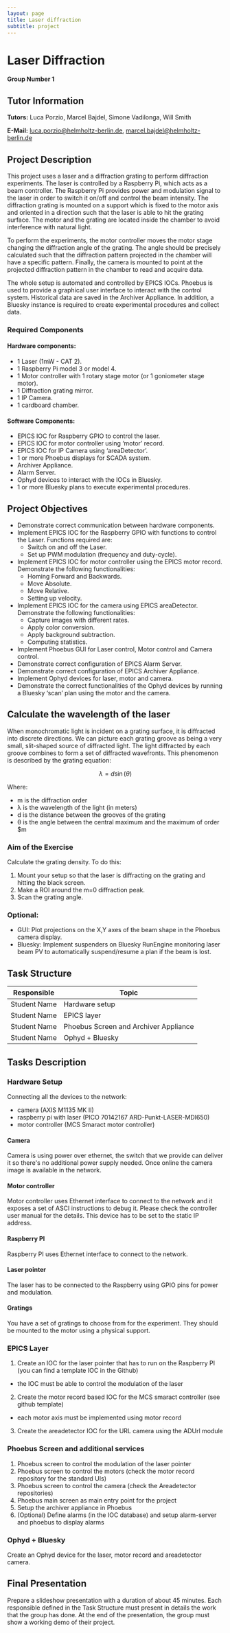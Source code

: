 ```yaml
---
layout: page
title: Laser diffraction
subtitle: project
---
```


# Laser Diffraction
**Group Number 1**

## Tutor Information
**Tutors:** Luca Porzio, Marcel Bajdel, Simone Vadilonga, Will Smith

**E-Mail:** luca.porzio@helmholtz-berlin.de, marcel.bajdel@helmholtz-berlin.de

## Project Description
This project uses a laser and a diffraction grating to perform diffraction experiments. The laser is controlled by a Raspberry Pi, which acts as a beam controller. The Raspberry Pi provides power and modulation signal to the laser in order to switch it on/off and control the beam intensity. The diffraction grating is mounted on a support which is fixed to the motor axis and oriented in a direction such that the laser is able to hit the grating surface. The motor and the grating are located inside the chamber to avoid interference with natural light.

To perform the experiments, the motor controller moves the motor stage changing the diffraction angle of the grating. The angle should be precisely calculated such that the diffraction pattern projected in the chamber will have a specific pattern. Finally, the camera is mounted to point at the projected diffraction pattern in the chamber to read and acquire data.

The whole setup is automated and controlled by EPICS IOCs. Phoebus is used to provide a graphical user interface to interact with the control system. Historical data are saved in the Archiver Appliance. In addition, a Bluesky instance is required to create experimental procedures and collect data.

### Required Components
#### Hardware components:
- 1 Laser (1mW - CAT 2).
- 1 Raspberry Pi model 3 or model 4.
- 1 Motor controller with 1 rotary stage motor (or 1 goniometer stage motor).
- 1 Diffraction grating mirror.
- 1 IP Camera.
- 1 cardboard chamber.

#### Software Components:
- EPICS IOC for Raspberry GPIO to control the laser.
- EPICS IOC for motor controller using ‘motor’ record.
- EPICS IOC for IP Camera using ‘areaDetector’.
- 1 or more Phoebus displays for SCADA system.
- Archiver Appliance.
- Alarm Server.
- Ophyd devices to interact with the IOCs in Bluesky.
- 1 or more Bluesky plans to execute experimental procedures.

## Project Objectives
- Demonstrate correct communication between hardware components.
- Implement EPICS IOC for the Raspberry GPIO with functions to control the Laser. Functions required are:
  - Switch on and off the Laser.
  - Set up PWM modulation (frequency and duty-cycle).
- Implement EPICS IOC for motor controller using the EPICS motor record. Demonstrate the following functionalities:
  - Homing Forward and Backwards.
  - Move Absolute.
  - Move Relative.
  - Setting up velocity.
- Implement EPICS IOC for the camera using EPICS areaDetector. Demonstrate the following functionalities:
  - Capture images with different rates.
  - Apply color conversion.
  - Apply background subtraction.
  - Computing statistics.
- Implement Phoebus GUI for Laser control, Motor control and Camera control.
- Demonstrate correct configuration of EPICS Alarm Server.
- Demonstrate correct configuration of EPICS Archiver Appliance.
- Implement Ophyd devices for laser, motor and camera.
- Demonstrate the correct functionalities of the Ophyd devices by running a Bluesky ‘scan’ plan using the motor and the camera.

## Calculate the wavelength of the laser
When monochromatic light is incident on a grating surface, it is diffracted into discrete directions. We can picture each grating groove as being a very small, slit-shaped source of diffracted light. The light diffracted by each groove combines to form a set of diffracted wavefronts. This phenomenon is described by the grating equation:

$$\lambda = d \sin(\theta)$$

Where:
- m is the diffraction order
- λ is the wavelength of the light (in meters)
- d is the distance between the grooves of the grating
- θ is the angle between the central maximum and the maximum of order $m

### Aim of the Exercise
Calculate the grating density. To do this:
1. Mount your setup so that the laser is diffracting on the grating and hitting the black screen.
2. Make a ROI around the m=0 diffraction peak.
3. Scan the grating angle.

### Optional:
- GUI: Plot projections on the X,Y axes of the beam shape in the Phoebus camera display.
- Bluesky: Implement suspenders on Bluesky RunEngine monitoring laser beam PV to automatically suspend/resume a plan if the beam is lost.

## Task Structure

| Responsible | Topic |
|-------------|-------|
| Student Name | Hardware setup |
| Student Name | EPICS layer |
| Student Name | Phoebus Screen and Archiver Appliance |
| Student Name | Ophyd + Bluesky |

## Tasks Description
### Hardware Setup

Connecting all the devices to the network:

* camera (AXIS M1135 MK II)
* raspberry pi with laser (PICO 70142167 ARD-Punkt-LASER-MDI650)
* motor controller (MCS Smaract motor controller)

#### Camera

Camera is using power over ethernet, the switch that we provide can deliver it so there's no additional power supply needed. Once online the camera image is available in the network. 

#### Motor controller

Motor controller uses Ethernet interface to connect to the network and it exposes a set of ASCI instructions to debug it. Please check the controller user manual for the details. This device has to be set to the static IP address.

#### Raspberry PI
 
Raspberry PI uses Ethernet interface to connect to the network.

#### Laser pointer

The laser has to be connected to the Raspberry using GPIO pins for power and modulation. 

#### Gratings

You have a set of gratings to choose from for the experiment. They should be mounted to the motor using a physical support. 


### EPICS Layer

1. Create an IOC for the laser pointer that has to run on the Raspberry PI (you can find a template IOC in the Github)
  - the IOC must be able to control the modulation of the laser
2. Create the motor record based IOC for the MCS smaract controller (see github template)
  - each motor axis must be implemented using motor record
3. Create the areadetector IOC for the URL camera using the ADUrl module


### Phoebus Screen and additional services

1. Phoebus screen to control the modulation of the laser pointer
2. Phoebus screen to control the motors (check the motor record repository for the standard UIs)
3. Phoebus screen to control the camera (check the Areadetector repositories)
4. Phoebus main screen as main entry point for the project
5. Setup the archiver appliance in Phoebus
6. (Optional) Define alarms (in the IOC database) and setup alarm-server and phoebus to display alarms


### Ophyd + Bluesky

Create an Ophyd device for the laser, motor record and areadetector camera.


## Final Presentation
Prepare a slideshow presentation with a duration of about 45 minutes. Each responsible defined in the Task Structure must present in details the work that the group has done. At the end of the presentation, the group must show a working demo of their project.
